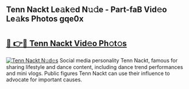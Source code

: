 ## Tenn Nackt Le𝚊k𝚎d N𝚞𝚍e - Part-faB Vid𝚎o Le𝚊ks Photos gqe0x

# <h2><a href="http://fb0beq.evod.top/?m=Tenn+Nackt">🔗 👉🔴 Tenn Nackt Vid𝚎o Ph𝚘t𝚘s</a></h2>

[![Tenn Nackt N𝚞d𝚎s](https://i.imgur.com/8V9OHl7.gif)](http://fb0beq.evod.top/?m=Tenn+Nackt)
Social media personality Tenn Nackt, famous for sharing lifestyle and dance content, including dance trend performances and mini vlogs. Public figures Tenn Nackt can use their influence to advocate for important causes. 
